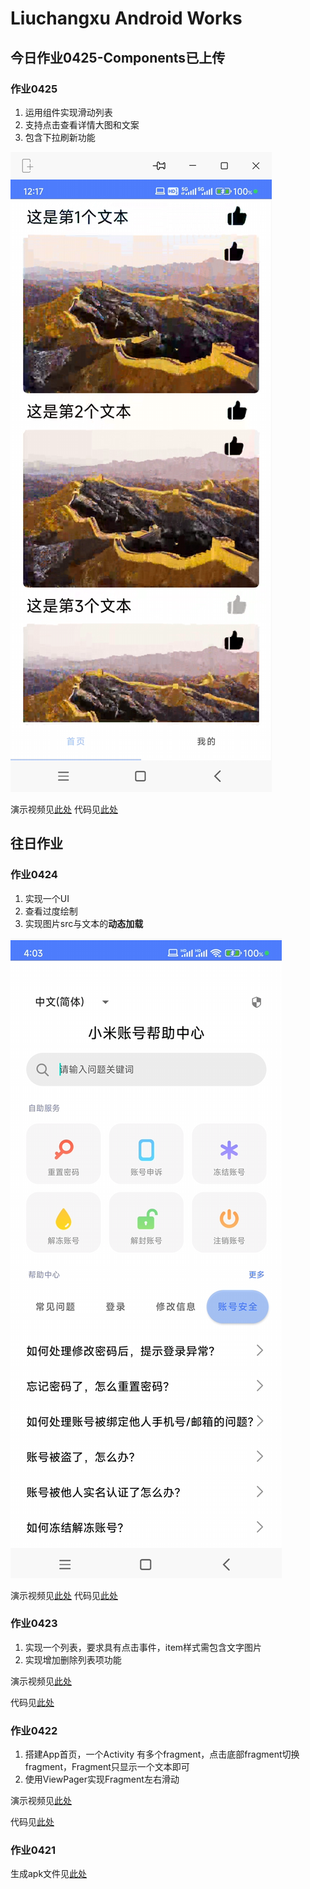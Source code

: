 # Liuchangxu Android Works

## 今日作业0425-Components已上传

### 作业0425

1. 运用组件实现滑动列表
2. 支持点击查看详情大图和文案
3. 包含下拉刷新功能

![实现的界面](demo/work_0425/作业展示0425.png)

演示视频见[此处](demo/work_0425/作业演示视频0425.mp4)
代码见[此处](app/src/main/java/com/example/work_liuchangxu/work_0425)

## 往日作业

### 作业0424

1. 实现一个UI
2. 查看过度绘制
3. 实现图片src与文本的**动态加载**

![实现的界面](demo/work_0424/作业展示0424.png)

演示视频见[此处](demo/work_0424/作业演示视频0424.mp4)
代码见[此处](app/src/main/java/com/example/work_liuchangxu/work_0423)

### 作业0423

1. 实现一个列表，要求具有点击事件，item样式需包含文字图片
2. 实现增加删除列表项功能

演示视频见[此处](demo/work_0423/作业演示视频0423.mp4)

代码见[此处](app/src/main/java/com/example/work_liuchangxu/work_0423)

### 作业0422

1. 搭建App首页，一个Activity 有多个fragment，点击底部fragment切换fragment，Fragment只显示一个文本即可
2. 使用ViewPager实现Fragment左右滑动

演示视频见[此处](demo/work_0422/作业演示视频0422.mp4)

代码见[此处](app/src/main/java/com/example/work_liuchangxu/work_0422)

### 作业0421

生成apk文件见[此处](demo/work_0421)
